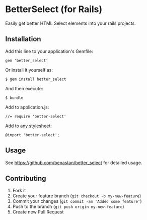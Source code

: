 # BetterSelect (for Rails)

Easily get better HTML Select elements into your rails projects.

## Installation

Add this line to your application's Gemfile:

    gem 'better_select'

Or install it yourself as:

    $ gem install better_select

And then execute:

    $ bundle

Add to application.js:

    //= require 'better-select'

Add to any stylesheet:

    @import 'better-select';

## Usage

See https://github.com/benastan/better_select for detailed usage.

## Contributing

1. Fork it
2. Create your feature branch (`git checkout -b my-new-feature`)
3. Commit your changes (`git commit -am 'Added some feature'`)
4. Push to the branch (`git push origin my-new-feature`)
5. Create new Pull Request
